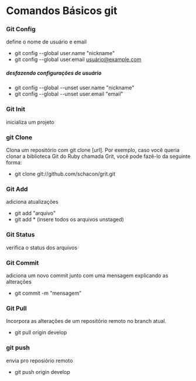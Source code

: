 # Comandos Básicos git
### Git Config
define o nome de usuário e email
 - git config --global user.name "nickname"
 - git config --global user.email usuário@example.com
 
##### desfazendo configurações de usuário

 - git config --global --unset user.name "nickname"
 - git config --global --unset user.email "email"
 
### Git Init
inicializa um projeto

### git Clone
Clona um repositório com git clone [url]. Por exemplo, caso você queria clonar a biblioteca Git do Ruby chamada Grit, você pode fazê-lo da seguinte forma:
 - git clone git://github.com/schacon/grit.git
 
### Git Add
adiciona atualizações

 - git add "arquivo"
 - git add * (insere todos os arquivos unstaged)
 
### Git Status
verifica o status dos arquivos

### Git Commit

adiciona um novo commit junto com uma mensagem explicando as alterações
 
  - git commit -m "mensagem"
  
### Git Pull

Incorpora as alterações de um repositório remoto no branch atual.
 - git pull origin develop
 
### git push

envia pro reposiório remoto

 - git push origin develop
